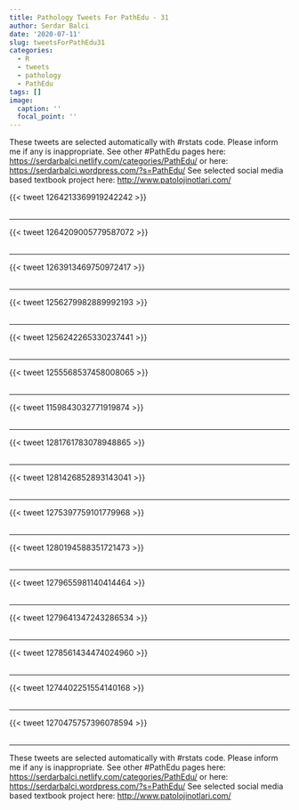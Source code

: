 ```yaml
---
title: Pathology Tweets For PathEdu - 31
author: Serdar Balci
date: '2020-07-11'
slug: tweetsForPathEdu31
categories:
  - R
  - tweets
  - pathology
  - PathEdu
tags: []
image:
  caption: ''
  focal_point: ''
---
```



These tweets are selected automatically with #rstats code. Please inform me if any is inappropriate.
See other #PathEdu pages here: https://serdarbalci.netlify.com/categories/PathEdu/  or here: https://serdarbalci.wordpress.com/?s=PathEdu/ 
See selected social media based textbook project here: http://www.patolojinotlari.com/

{{< tweet 1264213369919242242 >}}
<br>
<br>
<hr>
{{< tweet 1264209005779587072 >}}
<br>
<br>
<hr>
{{< tweet 1263913469750972417 >}}
<br>
<br>
<hr>
{{< tweet 1256279982889992193 >}}
<br>
<br>
<hr>
{{< tweet 1256242265330237441 >}}
<br>
<br>
<hr>
{{< tweet 1255568537458008065 >}}
<br>
<br>
<hr>
{{< tweet 1159843032771919874 >}}
<br>
<br>
<hr>
{{< tweet 1281761783078948865 >}}
<br>
<br>
<hr>
{{< tweet 1281426852893143041 >}}
<br>
<br>
<hr>
{{< tweet 1275397759101779968 >}}
<br>
<br>
<hr>
{{< tweet 1280194588351721473 >}}
<br>
<br>
<hr>
{{< tweet 1279655981140414464 >}}
<br>
<br>
<hr>
{{< tweet 1279641347243286534 >}}
<br>
<br>
<hr>
{{< tweet 1278561434474024960 >}}
<br>
<br>
<hr>
{{< tweet 1274402251554140168 >}}
<br>
<br>
<hr>
{{< tweet 1270475757396078594 >}}
<br>
<br>
<hr>


These tweets are selected automatically with #rstats code. Please inform me if any is inappropriate.
See other #PathEdu pages here: https://serdarbalci.netlify.com/categories/PathEdu/  or here: https://serdarbalci.wordpress.com/?s=PathEdu/ 
See selected social media based textbook project here: http://www.patolojinotlari.com/
